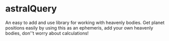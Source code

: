 # astralQuery
An easy to add and use library for working with heavenly bodies. Get planet positions easily by using this as an ephemeris, add your own heavenly bodies, don''t worry about calculations!

